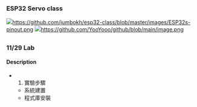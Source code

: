 ### ESP32 Servo class
![](ESP32)https://github.com/jumbokh/esp32-class/blob/master/images/ESP32s-pinout.png
![](esp32)https://github.com/YooYooo/github/blob/main/image.png
##
### 11/29 Lab
#### Description
* 1. 實驗步驟
   * 系統建置
   * 程式庫安裝
##
